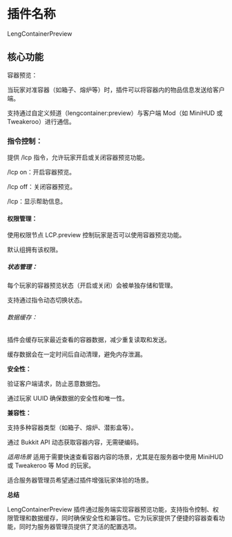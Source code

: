 # 插件名称
LengContainerPreview

## 核心功能
容器预览：

当玩家对准容器（如箱子、熔炉等）时，插件可以将容器内的物品信息发送给客户端。

支持通过自定义频道（lengcontainer:preview）与客户端 Mod（如 MiniHUD 或 Tweakeroo）进行通信。

### 指令控制：

提供 /lcp 指令，允许玩家开启或关闭容器预览功能。

/lcp on：开启容器预览。

/lcp off：关闭容器预览。

/lcp：显示帮助信息。

#### 权限管理：

使用权限节点 LCP.preview 控制玩家是否可以使用容器预览功能。

默认组拥有该权限。

##### 状态管理：

每个玩家的容器预览状态（开启或关闭）会被单独存储和管理。

支持通过指令动态切换状态。

###### 数据缓存：

插件会缓存玩家最近查看的容器数据，减少重复读取和发送。

缓存数据会在一定时间后自动清理，避免内存泄漏。

**安全性：**

验证客户端请求，防止恶意数据包。

通过玩家 UUID 确保数据的安全性和唯一性。

**兼容性：**

支持多种容器类型（如箱子、熔炉、潜影盒等）。

通过 Bukkit API 动态获取容器内容，无需硬编码。

*适用场景*
适用于需要快速查看容器内容的场景，尤其是在服务器中使用 MiniHUD 或 Tweakeroo 等 Mod 的玩家。

适合服务器管理员希望通过插件增强玩家体验的场景。

**总结**

LengContainerPreview 插件通过服务端实现容器预览功能，支持指令控制、权限管理和数据缓存，同时确保安全性和兼容性。它为玩家提供了便捷的容器查看功能，同时为服务器管理员提供了灵活的配置选项。
